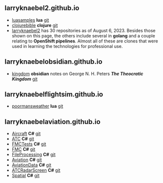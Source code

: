 
## larryknaebel2.github.io

- [luasamples](https://larryknaebel2.github.io/luasamples/) **lua** [git](https://github.com/larryknaebel2/luasamples.git)
- [clojurebible](https://larryknaebel2.github.io/clojure-bible/) **clojure** [git](https://github.com/larryknaebel2/clojure-bible.git)
- [larryknaebel2](https://github.com/larryknaebel2) has 30 repositories as of August 6, 2023. Besides those shown on this page, the others include several in **golang** and a couple relating to **OpenShift pipelines**. Almost all of these are clones that were used in learning the technologies for professional use.

## larryknaebelobsidian.github.io

- [kingdom](https://larryknaebelobsidian.github.io/kingdom/) **obsidian** notes on George N. H. Peters ***The Theocratic Kingdom*** [git](https://github.com/larryknaebelobsidian/kingdom.git)

## larryknaebelflightsim.github.io

- [poormansweather](https://larryknaebelflightsim.github.io/poormansweather/) **lua** [git](https://github.com/larryknaebelflightsim/poormansweather.git)

## larryknaebelaviation.github.io

- [Aircraft](https://larryknaebelaviation.github.io/Aircraft) **C#** [git](https://github.com/larryknaebelaviation/Aircraft.git)
- [ATC](https://larryknaebelaviation.github.io/ATC) **C#** [git](https://github.com/larryknaebelaviation/ATC.git)
- [FMCTests](http://larryknaebelaviation.github.io/FMCTests) **C#** [git](https://github.com/larryknaebelaviation/FMCTests.git)
- [FMC](http://larryknaebelaviation.github.io/FMC) **C#** [git](https://github.com/larryknaebelaviation/FMC.git)
- [FileProcessing](http://larryknaebelaviation.github.io/FileProcessing) **C#** [git](https://github.com/larryknaebelaviation/FileProcessing.git)
- [Aviation](http://larryknaebelaviation.github.io/Aviation) **C#** [git](https://github.com/larryknaebelaviation/Aviation.git)
- [AviationData](http://larryknaebelaviation.github.io/AviationData) **C#** [git](https://github.com/larryknaebelaviation/AviationData.git)
- [ATCRadarScreen](http://larryknaebelaviation.github.io/ATCRadarScreen) **C#** [git](https://github.com/larryknaebelaviation/ATCRadarScreen.git)
- [Spatial](http://larryknaebelaviation.github.io/Spatial) **C#** [git](https://github.com/larryknaebelaviation/Spatial.git)
  


